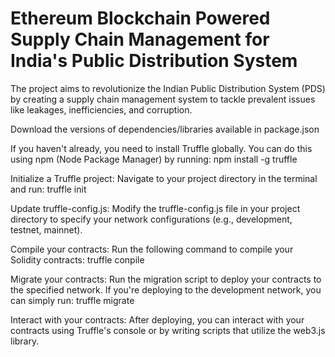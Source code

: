 # Ethereum Blockchain Powered Supply Chain Management for India's Public Distribution System
The project aims to revolutionize the Indian Public Distribution System (PDS) by creating a supply chain management system to tackle prevalent issues like leakages, inefficiencies, and corruption.

Download the versions of dependencies/libraries available in package.json

If you haven't already, you need to install Truffle globally. You can do this using npm (Node Package Manager) by running:
npm install -g truffle

Initialize a Truffle project: Navigate to your project directory in the terminal and run:
truffle init

Update truffle-config.js: Modify the truffle-config.js file in your project directory to specify your network configurations (e.g., development, testnet, mainnet).

Compile your contracts: Run the following command to compile your Solidity contracts:
truffle conpile

Migrate your contracts: Run the migration script to deploy your contracts to the specified network. If you're deploying to the development network, you can simply run:
truffle migrate

Interact with your contracts: After deploying, you can interact with your contracts using Truffle's console or by writing scripts that utilize the web3.js library.

